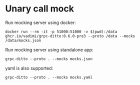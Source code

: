 # Unary call mock

Run mocking server using docker:

`docker run --rm -it -p 51000:51000 -v $(pwd):/data ghcr.io/vadimi/grpc-ditto:0.6.0-pre3 --proto /data --mocks /data/mocks.json`

Run mocking server using standalone app:

`grpc-ditto --proto . --mocks mocks.json`

yaml is also supported:

`grpc-ditto --proto . --mocks mocks.yaml`

